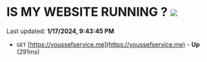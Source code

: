 # IS MY WEBSITE RUNNING ? [![](https://img.shields.io/static/v1?label=Sponsor&message=%E2%9D%A4&logo=GitHub&color=%23fe8e86)](https://github.com/sponsors/<username>)

Last updated: **1/17/2024, 9:43:45 PM**

- `GET` [https://youssefservice.me](https://youssefservice.me) - **Up** (291ms)
